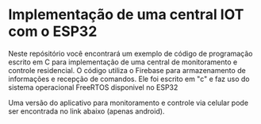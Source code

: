 # Implementação de uma central IOT com o ESP32


Neste repósitório você encontrará um exemplo de código de programação escrito em C para implementação de uma central de monitoramento e controle residencial.
O código utiliza o Firebase para armazenamento de informações e recepção de comandos. Ele foi escrito em "c" e faz uso do sistema operacional FreeRTOS disponivel no ESP32

Uma versão do aplicativo para monitoramento e controle via celular pode ser encontrada no link abaixo (apenas android).

